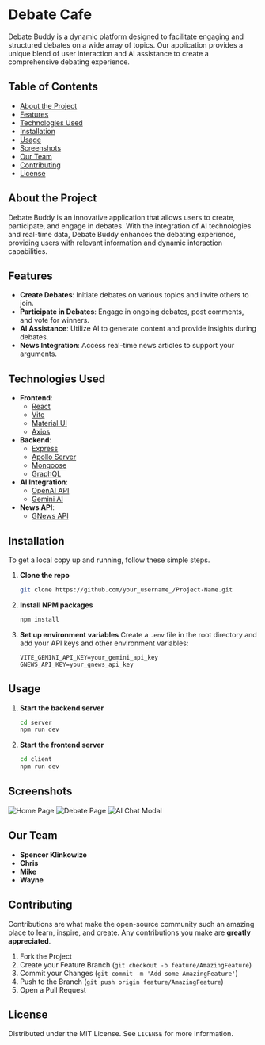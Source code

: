 # Debate Cafe

Debate Buddy is a dynamic platform designed to facilitate engaging and structured debates on a wide array of topics. Our application provides a unique blend of user interaction and AI assistance to create a comprehensive debating experience.

## Table of Contents
- [About the Project](#about-the-project)
- [Features](#features)
- [Technologies Used](#technologies-used)
- [Installation](#installation)
- [Usage](#usage)
- [Screenshots](#screenshots)
- [Our Team](#our-team)
- [Contributing](#contributing)
- [License](#license)

## About the Project
Debate Buddy is an innovative application that allows users to create, participate, and engage in debates. With the integration of AI technologies and real-time data, Debate Buddy enhances the debating experience, providing users with relevant information and dynamic interaction capabilities.

## Features
- **Create Debates**: Initiate debates on various topics and invite others to join.
- **Participate in Debates**: Engage in ongoing debates, post comments, and vote for winners.
- **AI Assistance**: Utilize AI to generate content and provide insights during debates.
- **News Integration**: Access real-time news articles to support your arguments.

## Technologies Used
- **Frontend**:
  - [React](https://reactjs.org/)
  - [Vite](https://vitejs.dev/)
  - [Material UI](https://mui.com/)
  - [Axios](https://axios-http.com/)
- **Backend**:
  - [Express](https://expressjs.com/)
  - [Apollo Server](https://www.apollographql.com/docs/apollo-server/)
  - [Mongoose](https://mongoosejs.com/)
  - [GraphQL](https://graphql.org/)
- **AI Integration**:
  - [OpenAI API](https://openai.com/)
  - [Gemini AI](https://example-gemini.com/)
- **News API**:
  - [GNews API](https://gnews.io/)

## Installation
To get a local copy up and running, follow these simple steps.

1. **Clone the repo**
   ```sh
   git clone https://github.com/your_username_/Project-Name.git
   ```

2. **Install NPM packages**
   ```sh
   npm install
   ```

3. **Set up environment variables**
   Create a `.env` file in the root directory and add your API keys and other environment variables:
   ```
   VITE_GEMINI_API_KEY=your_gemini_api_key
   GNEWS_API_KEY=your_gnews_api_key
   ```

## Usage
1. **Start the backend server**
   ```sh
   cd server
   npm run dev
   ```

2. **Start the frontend server**
   ```sh
   cd client
   npm run dev
   ```

## Screenshots
![Home Page](https://example.com/homepage-screenshot.png)
![Debate Page](https://example.com/debatepage-screenshot.png)
![AI Chat Modal](https://example.com/aichatmodal-screenshot.png)

## Our Team
- **Spencer Klinkowize**
- **Chris**
- **Mike**
- **Wayne**

## Contributing
Contributions are what make the open-source community such an amazing place to learn, inspire, and create. Any contributions you make are **greatly appreciated**.

1. Fork the Project
2. Create your Feature Branch (`git checkout -b feature/AmazingFeature`)
3. Commit your Changes (`git commit -m 'Add some AmazingFeature'`)
4. Push to the Branch (`git push origin feature/AmazingFeature`)
5. Open a Pull Request

## License
Distributed under the MIT License. See `LICENSE` for more information.
